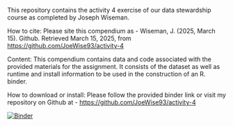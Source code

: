 This repository contains the activity 4 exercise of our data stewardship course as completed by Joseph Wiseman.

How to cite:
Please site this compendium as - Wiseman, J. (2025, March 15). Github. Retrieved March 15, 2025, from https://github.com/JoeWise93/activity-4

Content: 
This compendium contains data and code associated with the provided materials for the assignment. It consists of the dataset as well as runtime and install information to be used in the construction of an R. binder. 

How to download or install:
Please follow the provided binder link or visit my repository on Github at - https://github.com/JoeWise93/activity-4

[![Binder](https://mybinder.org/badge_logo.svg)](https://mybinder.org/v2/gh/JoeWise93/activity-4/master?urlpath=%2Fdoc%2Ftree%2Fwordfish.R)

